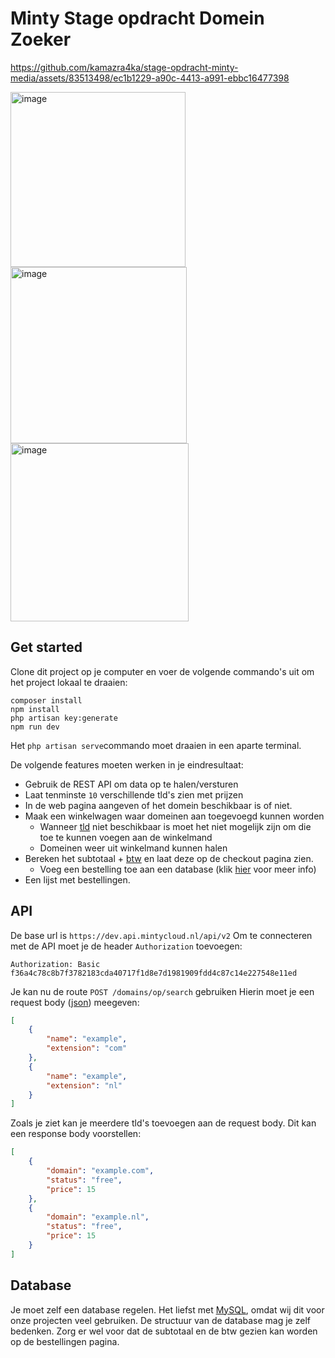 <p align="center"><h1>Minty Stage opdracht Domein Zoeker</h1></p>

https://github.com/kamazra4ka/stage-opdracht-minty-media/assets/83513498/ec1b1229-a90c-4413-a991-ebbc16477398

<img width="280" alt="image" src="https://github.com/kamazra4ka/stage-opdracht-minty-media/assets/83513498/005187a8-adf2-45bd-89d2-e8b7cb064282"> <img width="282" alt="image" src="https://github.com/kamazra4ka/stage-opdracht-minty-media/assets/83513498/1cc97df9-9ecf-4bf2-8ce0-967666c4265e"> <img width="285" alt="image" src="https://github.com/kamazra4ka/stage-opdracht-minty-media/assets/83513498/d7bc1205-d485-470d-a3d8-b264a7d082f7">

## Get started
Clone dit project op je computer en voer de volgende commando's uit om het project lokaal te draaien:

```
composer install
npm install
php artisan key:generate
npm run dev
```

Het `php artisan serve`commando moet draaien in een aparte terminal.

De volgende features moeten werken in je eindresultaat:
- Gebruik de REST API om data op te halen/versturen
- Laat tenminste `10` verschillende tld's zien met prijzen
- In de web pagina aangeven of het domein beschikbaar is of niet.
- Maak een winkelwagen waar domeinen aan toegevoegd kunnen worden
    - Wanneer [tld](https://www.semrush.com/blog/top-level-domains/) niet beschikbaar is moet het niet mogelijk zijn om die toe te kunnen voegen aan de winkelmand
    - Domeinen weer uit winkelmand kunnen halen
- Bereken het subtotaal + [btw](https://en.wikipedia.org/wiki/Value-added_tax) en laat deze op de checkout pagina zien.
    - Voeg een bestelling toe aan een database (klik [hier](#database) voor meer info)
- Een lijst met bestellingen.


## API
De base url is `https://dev.api.mintycloud.nl/api/v2`
Om te connecteren met de API moet je de header `Authorization` toevoegen:
```
Authorization: Basic f36a4c78c8b7f3782183cda40717f1d8e7d1981909fdd4c87c14e227548e11ed
```

Je kan nu de route `POST /domains/op/search` gebruiken
Hierin moet je een request body ([json](https://www.json.org/)) meegeven:
```json
[
    {
        "name": "example",
        "extension": "com"
    },
    {
        "name": "example",
        "extension": "nl"
    }
]
```

Zoals je ziet kan je meerdere tld's toevoegen aan de request body.
Dit kan een response body voorstellen:

```json
[
    {
        "domain": "example.com",
        "status": "free",
        "price": 15
    },
    {
        "domain": "example.nl",
        "status": "free",
        "price": 15
    }
]
```

## Database
Je moet zelf een database regelen. Het liefst met [MySQL](https://www.mysql.com/), omdat wij dit voor onze projecten veel gebruiken. De structuur van de database mag je zelf bedenken. Zorg er wel voor dat de subtotaal en de btw gezien kan worden op de bestellingen pagina.

